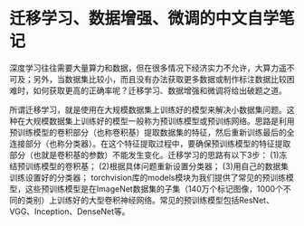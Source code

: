  # 迁移学习、数据增强、微调的中文自学笔记
 
深度学习往往需要大量算力和数据，但在很多情况下经济实力不允许，大算力遥不可及；另外，当数据集比较小，而且没有办法获取更多数据或制作标注数据比较困难时，如何获取更高的正确率呢？迁移学习、数据增强和微调将给出破题之道。  

 所谓迁移学习，就是使用在大规模数据集上训练好的模型来解决小数据集问题。这种在大规模数据集上训练好的模型一般称为预训练模型或预训练网络。思路是利用预训练模型的卷积部分（也称卷积基）提取数据集的特征，然后重新训练最后的全连接部分（也称分类器）。在这个特征提取过程中，要确保预训练模型的特征提取部分（也就是卷积基的参数）不能发生变化。迁移学习的思路有以下3步：
 (1)冻结预训练模型的卷积基；
 (2)根据具体问题重新设置分类器；
 (3)用自己的数据集训练设置好的分类器；
 torchvision库的models模块为我们提供了常见的预训练模型，这些预训练模型是在ImageNet数据集的子集（140万个标记图像，1000个不同的类别）上训练好的大型卷积神经网络。常见的预训练模型包括ResNet、VGG、Inception、DenseNet等。
